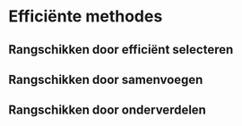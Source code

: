 # Efficiënte methodes

## Rangschikken door efficiënt selecteren


## Rangschikken door samenvoegen


## Rangschikken door onderverdelen

